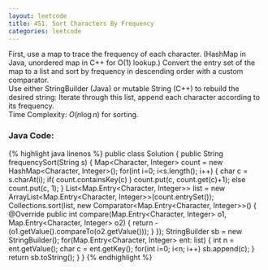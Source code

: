 ```yaml
---
layout: leetcode
title: 451. Sort Characters By Frequency
categories: leetcode
---
```

First, use a map to trace the frequency of each character. (HashMap in Java, unordered map in C++ for O(1) lookup.) Convert the entry set of the map to a list and sort by frequency in descending order with a custom comparator.  
Use either StringBuilder (Java) or mutable String (C++) to rebuild the desired string: Iterate through this list, append each character according to its frequency.  
Time Complexity: <span class="inlinecode">$O(n\log n)$</span> for sorting.
### Java Code:
{% highlight java linenos %}
public class Solution {
    public String frequencySort(String s) {
        Map<Character, Integer> count = new HashMap<Character, Integer>();
        for(int i=0; i<s.length(); i++) {
            char c = s.charAt(i);
            if( count.containsKey(c) )
                count.put(c, count.get(c)+1);
            else
                count.put(c, 1);
        }
        List<Map.Entry<Character, Integer>> list = new ArrayList<Map.Entry<Character, Integer>>(count.entrySet());
        Collections.sort(list, new Comparator<Map.Entry<Character, Integer>>() {
            @Override
            public int compare(Map.Entry<Character, Integer> o1, Map.Entry<Character, Integer> o2) {
                return -(o1.getValue().compareTo(o2.getValue()));
            }
        });
        StringBuilder sb = new StringBuilder();
        for(Map.Entry<Character, Integer> ent: list) {
            int n = ent.getValue();
            char c = ent.getKey();
            for(int i=0; i<n; i++)
                sb.append(c);
        }
        return sb.toString();
    }
}
{% endhighlight %}
